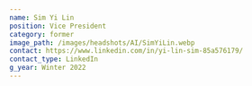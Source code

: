 ```yaml
---
name: Sim Yi Lin
position: Vice President
category: former
image_path: /images/headshots/AI/SimYiLin.webp
contact: https://www.linkedin.com/in/yi-lin-sim-85a576179/
contact_type: LinkedIn
g_year: Winter 2022
---
```

